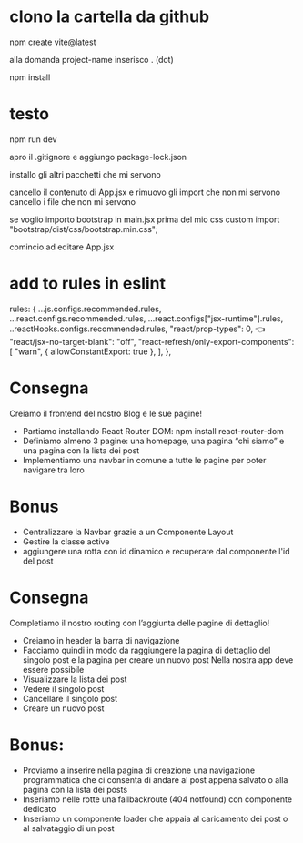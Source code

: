 # clono la cartella da github

npm create vite@latest

alla domanda project-name inserisco . (dot)

npm install

# testo
npm run dev

apro il .gitignore e aggiungo package-lock.json

installo gli altri pacchetti che mi servono

cancello il contenuto di App.jsx e rimuovo gli import che non mi servono
cancello i file che non mi servono

se voglio importo bootstrap in main.jsx prima del mio css custom 
 import "bootstrap/dist/css/bootstrap.min.css";

comincio ad editare App.jsx


# add to rules in eslint
rules: {
      ...js.configs.recommended.rules,
      ...react.configs.recommended.rules,
      ...react.configs["jsx-runtime"].rules,
      ..reactHooks.configs.recommended.rules,
      "react/prop-types": 0, 👈
      "react/jsx-no-target-blank": "off",
      "react-refresh/only-export-components": [
        "warn",
        { allowConstantExport: true },
      ],
    },

# Consegna
Creiamo il frontend del nostro Blog e le sue pagine!
- Partiamo installando React Router DOM: npm install react-router-dom
- Definiamo almeno 3 pagine: una homepage, una pagina “chi siamo” e una pagina con la lista dei post
- Implementiamo una navbar in comune a tutte le pagine per poter navigare tra loro
# Bonus
- Centralizzare la Navbar grazie a un Componente  Layout
- Gestire la classe active
- aggiungere una rotta con id dinamico e recuperare dal componente l'id del post

# Consegna
Completiamo il nostro routing con l’aggiunta delle pagine di dettaglio!
- Creiamo in header la barra di navigazione
- Facciamo quindi in modo da raggiungere la pagina di dettaglio del singolo post e la pagina per creare un nuovo post
Nella nostra app deve essere possibile
- Visualizzare la lista dei post
- Vedere il singolo post
- Cancellare il singolo post
- Creare un nuovo post
# Bonus:
- Proviamo a inserire nella pagina di creazione una navigazione programmatica che ci consenta di andare al post appena salvato o  alla pagina con la lista dei posts
- Inseriamo nelle rotte una fallbackroute (404 notfound) con componente dedicato
- Inseriamo un componente loader che appaia al caricamento dei post o al salvataggio di un post